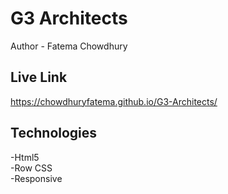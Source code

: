 # G3 Architects
Author - Fatema Chowdhury
## Live Link
https://chowdhuryfatema.github.io/G3-Architects/
## Technologies
-Html5 </br>
-Row CSS </br>
-Responsive
